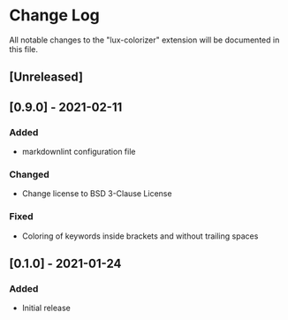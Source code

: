 # Change Log

All notable changes to the "lux-colorizer" extension will be documented in this file.

## [Unreleased]

## [0.9.0] - 2021-02-11

### Added

- markdownlint configuration file

### Changed

- Change license to BSD 3-Clause License

### Fixed

- Coloring of keywords inside brackets and without trailing spaces

## [0.1.0] - 2021-01-24

### Added

- Initial release
